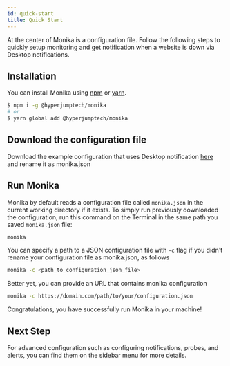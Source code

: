 ```yaml
---
id: quick-start
title: Quick Start
---
```


At the center of Monika is a configuration file. Follow the following steps to quickly setup monitoring and get notification when a website is down via Desktop notifications.

## Installation

You can install Monika using [npm](https://npmjs.com) or [yarn](https://yarnpkg.com).

```bash
$ npm i -g @hyperjumptech/monika
# or
$ yarn global add @hyperjumptech/monika
```

## Download the configuration file

Download the example configuration that uses Desktop notification [here](https://raw.githubusercontent.com/hyperjumptech/monika/main/config_sample/config.desktop.example.json) and rename it as monika.json

## Run Monika

Monika by default reads a configuration file called `monika.json` in the current working directory if it exists. To simply run previously downloaded the configuration, run this command on the Terminal in the same path you saved `monika.json` file:

```bash
monika
```

You can specify a path to a JSON configuration file with `-c` flag if you didn't rename your configuration file as monika.json, as follows

```bash
monika -c <path_to_configuration_json_file>
```

Better yet, you can provide an URL that contains monika configuration

```bash
monika -c https://domain.com/path/to/your/configuration.json
```

Congratulations, you have successfully run Monika in your machine!

## Next Step

For advanced configuration such as configuring notifications, probes, and alerts, you can find them on the sidebar menu for more details.
